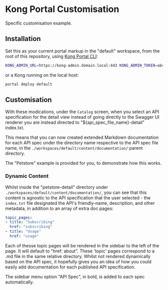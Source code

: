 # Kong Portal Customisation

Specific customisation example.

## Installation

Set this as your current portal markup in the "default" workspace, from the root of this repository, using [Kong Portal CLI](https://github.com/Kong/kong-portal-cli):

```sh
KONG_ADMIN_URL=https://kong-admin.domain.local:443 KONG_ADMIN_TOKEN=abc portal -D deploy default
```

or a Kong running on the local host:

```sh
portal deploy default
```

## Customisation

With these modications, under the `Catalog` screen, when you select an API specification for the detail view instead of going directly to the Swagger UI renderer you are instead directed to "${api_spec_file_name}-detail" index.txt.

This means that you can now created extended Markdown documentation for each API spec under the directory name respective to the API spec file name, in the `./workspaces/default/content/documentation/` parent directory.

The "Petstore" example is provided for you, to demonstrate how this works.

### Dynamic Content

Whilst inside the "petstore-detail" directory under `./workspaces/default/content/documentation/`, you can see that this content is agnostic to the API specification that the user selected - the `index.txt` file designated the API's friendly-name, description, and other metadata, in addition to an array of extra doc pages:

```yaml
topic_pages:
- title: "Subscribing"
  href: "subscribing"
- title: "Usage"
  href: "usage"
```

Each of thesse topic pages will be rendered in the sidebar to the left of the page. It will default to "href: about".
These 'topic' pages correspond to a .md file in the same relative directory. Whilst not rendered dynamically based on the API spec, it hopefully gives you an idea of how you could easily add documentation for each published API specification.

The sidebar menu option "API Spec", in bold, is added to each spec automatically.
